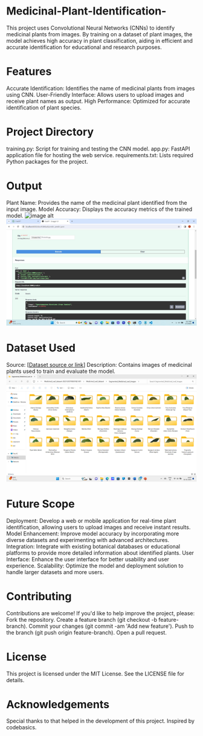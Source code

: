 # Medicinal-Plant-Identification-
This project uses Convolutional Neural Networks (CNNs) to identify medicinal plants from images. By training on a dataset of plant images, the model achieves high accuracy in plant classification, aiding in efficient and accurate identification for educational and research purposes.

# Features
Accurate Identification: Identifies the name of medicinal plants from images using CNN.
User-Friendly Interface: Allows users to upload images and receive plant names as output.
High Performance: Optimized for accurate identification of plant species.

# Project Directory
training.py: Script for training and testing the CNN model.
app.py: FastAPI application file for hosting the web service.
requirements.txt: Lists required Python packages for the project.

# Output
Plant Name: Provides the name of the medicinal plant identified from the input image.
Model Accuracy: Displays the accuracy metrics of the trained model.
![image alt]((https://github.com/AnnapurnaKalmath/Medicinal-Plant-Identification-/blob/08bb10be3c58176c905ab41fdbd937f8d4be512d/output1.jpg))
![image alt](https://github.com/AnnapurnaKalmath/Medicinal-Plant-Identification-/blob/08bb10be3c58176c905ab41fdbd937f8d4be512d/output2.jpg)

# Dataset Used
Source: [[Dataset source or link](https://data.mendeley.com/datasets/nnytj2v3n5/1)]
Description: Contains images of medicinal plants used to train and evaluate the model.
![image alt](https://github.com/AnnapurnaKalmath/Medicinal-Plant-Identification-/blob/08bb10be3c58176c905ab41fdbd937f8d4be512d/dataset.png)

# Future Scope
Deployment: Develop a web or mobile application for real-time plant identification, allowing users to upload images and receive instant results.
Model Enhancement: Improve model accuracy by incorporating more diverse datasets and experimenting with advanced architectures.
Integration: Integrate with existing botanical databases or educational platforms to provide more detailed information about identified plants.
User Interface: Enhance the user interface for better usability and user experience.
Scalability: Optimize the model and deployment solution to handle larger datasets and more users.

# Contributing
Contributions are welcome! If you'd like to help improve the project, please:
Fork the repository.
Create a feature branch (git checkout -b feature-branch).
Commit your changes (git commit -am 'Add new feature').
Push to the branch (git push origin feature-branch).
Open a pull request.

# License
This project is licensed under the MIT License. See the LICENSE file for details.

# Acknowledgements
Special thanks to  that helped in the development of this project.
Inspired by codebasics.

